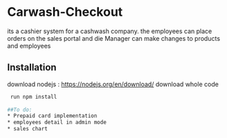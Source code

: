 # Carwash-Checkout
its a cashier system for a cashwash company. the employees can place orders on the sales portal and die Manager can make changes to products and employees

## Installation

download nodejs : https://nodejs.org/en/download/
 download whole code 

```bash
 run npm install
 
##To do:
* Prepaid card implementation
* employees detail in admin mode
* sales chart


